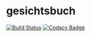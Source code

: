 # gesichtsbuch

[![Build Status](https://travis-ci.org/alexNeto/gesichtsbuch.svg?branch=master)](https://travis-ci.org/alexNeto/gesichtsbuch)
[![Codacy Badge](https://api.codacy.com/project/badge/Grade/7ec332d9555f4837ae38cb030e6ac8d8)](https://www.codacy.com/app/alexNeto/gesichtsbuch?utm_source=github.com&amp;utm_medium=referral&amp;utm_content=alexNeto/gesichtsbuch&amp;utm_campaign=Badge_Grade)